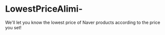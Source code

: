 # LowestPriceAlimi-
We'll let you know the lowest price of Naver products according to the price you set!
